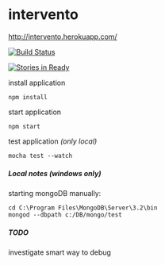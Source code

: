 # intervento  

http://intervento.herokuapp.com/

[![Build Status](https://travis-ci.org/dsabia/intervento.svg?branch=master)](https://travis-ci.org/dsabia/intervento)

[![Stories in Ready](https://badge.waffle.io/dsabia/intervento.svg?label=ready&title=Ready)](http://waffle.io/dsabia/intervento)

install application

 `npm install`

start application

 `npm start`
 
test application _(only local)_
 
 `mocha test --watch`


 ##### Local notes _(windows only)_
 starting mongoDB manually:
 ```
 cd C:\Program Files\MongoDB\Server\3.2\bin
 mongod --dbpath c:/DB/mongo/test
 ```

##### TODO
investigate smart way to debug
